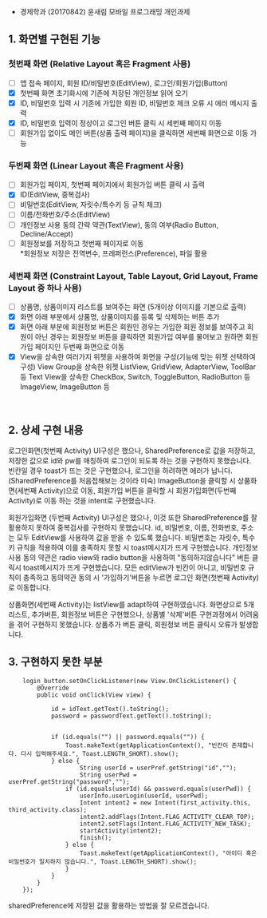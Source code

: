 * 경제학과 (20170842) 윤새림 모바일 프로그래밍 개인과제



## 1. 화면별 구현된 기능

### 첫번째 화면 (Relative Layout 혹은 Fragment 사용)
- [ ] 앱 접속 페이지, 회원 ID/비밀번호(EditView), 로그인/회원가입(Button)
- [x] 첫번째 화면 초기화시에 기존에 저장된 개인정보 읽어 오기
- [x] ID, 비밀번호 입력 시 기존에 가입한 회원 ID, 비밀번호 체크 오류 시 에러 메시지 출력
- [x] ID, 비밀번호 입력이 정상이고 로그인 버튼 클릭 시 세번째 페이지 이동
- [ ] 회원가입 없이도 메인 버튼(상품 출력 페이지)을 클릭하면 세번째 화면으로 이동 가능 

### 두번째 화면 (Linear Layout 혹은 Fragment 사용)
- [ ] 회원가입 페이지, 첫번째 페이지에서 회원가입 버튼 클릭 시 출력
- [x] ID(EditView, 중복검사)
- [ ] 비밀번호(EditView, 자릿수/특수키 등 규칙 체크)
- [ ] 이름/전화번호/주소(EditView)
- [ ] 개인정보 사용 동의 간략 약관(TextView), 동의 여부(Radio Button, Decline/Accept)
- [ ] 회원정보를 저장하고 첫번째 페이지로 이동   
  *회원정보 저장은 전역변수, 프레퍼런스(Preference), 파일 활용

### 세번째 화면 (Constraint Layout, Table Layout, Grid Layout, Frame Layout 중 하나 사용)
- [ ] 상품명, 상품이미지 리스트를 보여주는 화면 (5개이상 이미지를 기본으로 출력)
- [x] 화면 아래 부분에서 상품명, 상품이미지를 등록 및 삭제하는 버튼 추가
- [x] 화면 아래 부분에 회원정보 버튼은 회원인 경우는 가입한 회원 정보를 보여주고
  회원이 아닌 경우는 회원정보 버튼을 클릭하면 회원가입 여부를 물어보고
  원하면 회원가입 페이지인 두번째 화면으로 이동 
- [x] View을 상속한 여러가지 위젯을 사용하여 화면을 구성(기능에 맞는 위젯 선택하여 구성)
  View Group을 상속한 위젯 ListView, GridView, AdapterView, ToolBar 등
  Text View을 상속한 CheckBox, Switch, ToggleButton, RadioButton 등
  ImageView, ImageButton 등

<br/>   

## 2. 상세 구현 내용
로그인화면(첫번째 Activity) UI구성은 했으나, SharedPreference로 값을 저장하고, 저장한 값으로 id와 pw를 매칭하여 로그인이 되도록 하는 것을 구현하지 못했습니다. 빈칸일 경우 toast가 뜨는 것은 구현했으나, 로그인을 하려하면 에러가 납니다. (SharedPreference를 처음접해보는 것이라 미숙) ImageButton을 클릭할 시 상품화면(세번째 Activity)으로 이동, 회원가입 버튼을 클릭할 시 회원가입화면(두번째 Activity)로 이동 하는 것을 intent로 구현했습니다. 

회원가입화면 (두번째 Activity) UI구성은 했으나, 이것 또한 SharedPreference를 잘 활용하지 못하여 중복검사를 구현하지 못했습니다. id, 비밀번호, 이름, 전화번호, 주소는 모두 EditView를 사용하여 값을 받을 수 있도록 했습니다. 비밀번호는 자릿수, 특수키 규칙을 적용하여 이를 충족하지 못할 시 toast메시지가 뜨게 구현했습니다. 개인정보 사용 동의 약관은 radio view와 radio button을 사용하여 "동의하지않습니다" 버튼 클릭시 toast메시지가 뜨게 구현했습니다. 모든 editView가 빈칸이 아니고, 비밀번호 규칙이 충족하고 동의약관 동의 시 '가입하기'버튼을 누르면 로그인 화면(첫번째 Activity)로 이동합니다. 

상품화면(세번째 Activity)는 listView를 adapt하여 구현하였습니다. 화면상으로 5개 리스트, 추가버튼, 회원정보 버튼은 구현했으나, 상품별 '삭제'버튼 구현과정에서 어려움을 겪어 구현하지 못했습니다. 상품추가 버튼 클릭, 회원정보 버튼 클릭시 오류가 발생합니다. 


## 3. 구현하지 못한 부분

        login_button.setOnClickListener(new View.OnClickListener() {
            @Override
            public void onClick(View view) {

                id = idText.getText().toString();
                password = passwordText.getText().toString();


                if (id.equals("") || password.equals("")) {
                    Toast.makeText(getApplicationContext(), "빈칸이 존재합니다. 다시 입력해주세요.", Toast.LENGTH_SHORT).show();
                } else {
                        String userId = userPref.getString("id","");
                        String userPwd = userPref.getString("password","");
                    if (id.equals(userId) && password.equals(userPwd)) {
                        userInfo.userLogin(userId, userPwd);
                        Intent intent2 = new Intent(first_activity.this, third_activity.class);
                        intent2.addFlags(Intent.FLAG_ACTIVITY_CLEAR_TOP);
                        intent2.setFlags(Intent.FLAG_ACTIVITY_NEW_TASK);
                        startActivity(intent2);
                        finish();
                    } else {
                        Toast.makeText(getApplicationContext(), "아이디 혹은 비밀번호가 일치하지 않습니다.", Toast.LENGTH_SHORT).show();
                    }
                }
            }
        });

sharedPreference에 저장된 값을 활용하는 방법을 잘 모르겠습니다. 

